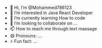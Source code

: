 - 👋 Hi, I’m @Mohammed786123
- 👀 I’m interested in Java React Developer
- 🌱 I’m currently learning How to code
- 💞️ I’m looking to collaborate on ...
- 📫 How to reach me through text massage
- 😄 Pronouns: ...
- ⚡ Fun fact: ...

<!---
Mohammed786123/Mohammed786123 is a ✨ special ✨ repository because its `README.md` (this file) appears on your GitHub profile.
You can click the Preview link to take a look at your changes.
--->
